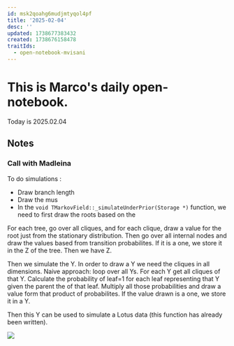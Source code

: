 ```yaml
---
id: msk2qoahg6mudjmtyqol4pf
title: '2025-02-04'
desc: ''
updated: 1738677383432
created: 1738676158478
traitIds:
  - open-notebook-mvisani
---
```

# This is Marco's daily open-notebook.

Today is 2025.02.04


## Notes
### Call with Madleina
To do simulations : 
- Draw branch length 
- Draw the mus
- In the `void TMarkovField::_simulateUnderPrior(Storage *)` function, we need to first draw the roots based on the 

For each tree, go over all cliques, and for each clique, draw a value for the root just from the stationary distribution. 
Then go over all internal nodes and draw the values based from transition probabilites. If it is a one, we store it in the Z of the tree. 
Then we have Z. 

Then we simulate the Y. In order to draw a Y we need the cliques in all dimensions. Naive approach: loop over all Ys.
For each Y get all cliques of that Y. Calculate the probability of leaf=1 for each leaf representing that Y given the parent the of that
leaf. Multiply all those probabilities and draw a value form that product of probabilites. If the value drawn is a one, we store it in a Y.

Then this Y can be used to simulate a Lotus data (this function has already been written). 

![](assets/images/20250204_141828.png)